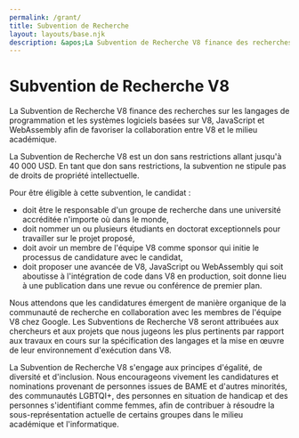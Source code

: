 ```yaml
---
permalink: /grant/
title: Subvention de Recherche
layout: layouts/base.njk
description: &apos;La Subvention de Recherche V8 finance des recherches sur les langages de programmation et les systèmes logiciels basées sur V8, JavaScript et WebAssembly.&apos;
---
```

# Subvention de Recherche V8

La Subvention de Recherche V8 finance des recherches sur les langages de programmation et les systèmes logiciels basées sur V8, JavaScript et WebAssembly afin de favoriser la collaboration entre V8 et le milieu académique.

La Subvention de Recherche V8 est un don sans restrictions allant jusqu'à 40 000 USD. En tant que don sans restrictions, la subvention ne stipule pas de droits de propriété intellectuelle.

Pour être éligible à cette subvention, le candidat :

- doit être le responsable d'un groupe de recherche dans une université accréditée n'importe où dans le monde,
- doit nommer un ou plusieurs étudiants en doctorat exceptionnels pour travailler sur le projet proposé,
- doit avoir un membre de l'équipe V8 comme sponsor qui initie le processus de candidature avec le candidat,
- doit proposer une avancée de V8, JavaScript ou WebAssembly qui soit aboutisse à l'intégration de code dans V8 en production, soit donne lieu à une publication dans une revue ou conférence de premier plan.

Nous attendons que les candidatures émergent de manière organique de la communauté de recherche en collaboration avec les membres de l'équipe V8 chez Google. Les Subventions de Recherche V8 seront attribuées aux chercheurs et aux projets que nous jugeons les plus pertinents par rapport aux travaux en cours sur la spécification des langages et la mise en œuvre de leur environnement d'exécution dans V8.

La Subvention de Recherche V8 s'engage aux principes d'égalité, de diversité et d'inclusion. Nous encourageons vivement les candidatures et nominations provenant de personnes issues de BAME et d'autres minorités, des communautés LGBTQI+, des personnes en situation de handicap et des personnes s'identifiant comme femmes, afin de contribuer à résoudre la sous-représentation actuelle de certains groupes dans le milieu académique et l'informatique.
